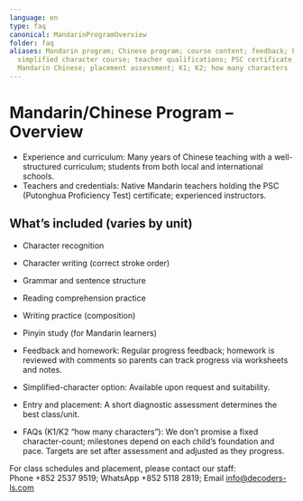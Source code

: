 ```yaml
---
language: en
type: faq
canonical: MandarinProgramOverview
folder: faq
aliases: Mandarin program; Chinese program; course content; feedback; homework; pinyin;
  simplified character course; teacher qualifications; PSC certificate; Putonghua;
  Mandarin Chinese; placement assessment; K1; K2; how many characters
---
```

# Mandarin/Chinese Program – Overview

- Experience and curriculum: Many years of Chinese teaching with a well-structured curriculum; students from both local and international schools.
- Teachers and credentials: Native Mandarin teachers holding the PSC (Putonghua Proficiency Test) certificate; experienced instructors.

## What’s included (varies by unit)
- Character recognition
- Character writing (correct stroke order)
- Grammar and sentence structure
- Reading comprehension practice
- Writing practice (composition)
- Pinyin study (for Mandarin learners)

- Feedback and homework: Regular progress feedback; homework is reviewed with comments so parents can track progress via worksheets and notes.
- Simplified-character option: Available upon request and suitability.
- Entry and placement: A short diagnostic assessment determines the best class/unit.
- FAQs (K1/K2 “how many characters”): We don’t promise a fixed character-count; milestones depend on each child’s foundation and pace. Targets are set after assessment and adjusted as they progress.

For class schedules and placement, please contact our staff:  
Phone +852 2537 9519; WhatsApp +852 5118 2819; Email info@decoders-ls.com